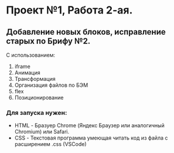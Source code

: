 # Проект №1, Работа 2-ая.

## Добавление новых блоков, исправление старых по Брифу №2.
С использованием:
1. iframe
2. Анимация
3. Трансформация
4. Организация файлов по БЭМ
5. flex
5. Позиционирование

### Для запуска нужен:
* HTML - Бразуер Chrome (Яндекс Браузер или аналогичный Chromium) или Safari.
* CSS - Текстовая программа умеющая читать код из файла с расширением .css (VSCode)
